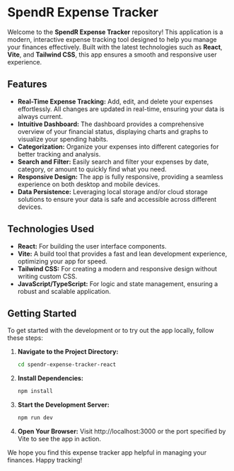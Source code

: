 # SpendR Expense Tracker

Welcome to the **SpendR Expense Tracker** repository! This application is a modern, interactive expense tracking tool designed to help you manage your finances effectively. Built with the latest technologies such as **React**, **Vite**, and **Tailwind CSS**, this app ensures a smooth and responsive user experience.

## Features

- **Real-Time Expense Tracking:** Add, edit, and delete your expenses effortlessly. All changes are updated in real-time, ensuring your data is always current.
- **Intuitive Dashboard:** The dashboard provides a comprehensive overview of your financial status, displaying charts and graphs to visualize your spending habits.
- **Categorization:** Organize your expenses into different categories for better tracking and analysis.
- **Search and Filter:** Easily search and filter your expenses by date, category, or amount to quickly find what you need.
- **Responsive Design:** The app is fully responsive, providing a seamless experience on both desktop and mobile devices.
- **Data Persistence:** Leveraging local storage and/or cloud storage solutions to ensure your data is safe and accessible across different devices.

## Technologies Used

- **React:** For building the user interface components.
- **Vite:** A build tool that provides a fast and lean development experience, optimizing your app for speed.
- **Tailwind CSS:** For creating a modern and responsive design without writing custom CSS.
- **JavaScript/TypeScript:** For logic and state management, ensuring a robust and scalable application.

## Getting Started

To get started with the development or to try out the app locally, follow these steps:

1. **Navigate to the Project Directory:**
   ```bash
   cd spendr-expense-tracker-react

2. **Install Dependencies:**
   ```bash
   npm install

3. **Start the Development Server:**
   ```bash
   npm run dev

4. **Open Your Browser:**
   Visit http://localhost:3000 or the port specified by Vite to see the app in action.


We hope you find this expense tracker app helpful in managing your finances. Happy tracking!